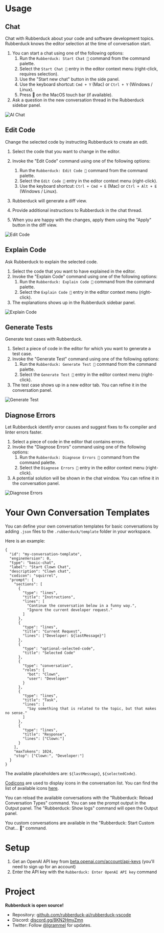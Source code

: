 # Usage

## Chat

Chat with Rubberduck about your code and software development topics. Rubberduck knows the editor selection at the time of conversation start.

1. You can start a chat using one of the following options:
   1. Run the `Rubberduck: Start Chat 💬` command from the command palette.
   1. Select the `Start Chat 💬` entry in the editor context menu (right-click, requires selection).
   1. Use the "Start new chat" button in the side panel.
   1. Use the keyboard shortcut: `Cmd + Y` (Mac) or `Ctrl + Y` (Windows / Linux).
   1. Press 💬 on the MacOS touch bar (if available).
1. Ask a question in the new conversation thread in the Rubberduck sidebar panel.

![AI Chat](https://raw.githubusercontent.com/rubberduck-ai/rubberduck-vscode/main/app/vscode/asset/media/screenshot-start-chat.png)

## Edit Code

Change the selected code by instructing Rubberduck to create an edit.

1. Select the code that you want to change in the editor.
1. Invoke the "Edit Code" command using one of the following options:

   1. Run the `Rubberduck: Edit Code 💬` command from the command palette.
   1. Select the `Edit Code 💬` entry in the editor context menu (right-click).
   1. Use the keyboard shortcut: `Ctrl + Cmd + E` (Mac) or `Ctrl + Alt + E` (Windows / Linux).

1. Rubberduck will generate a diff view.
1. Provide additional instructions to Rubberduck in the chat thread.
1. When you are happy with the changes, apply them using the "Apply" button in the diff view.

![Edit Code](https://raw.githubusercontent.com/rubberduck-ai/rubberduck-vscode/main/app/vscode/asset/media/screenshot-edit-code.png)

## Explain Code

Ask Rubberduck to explain the selected code.

1. Select the code that you want to have explained in the editor.
1. Invoke the "Explain Code" command using one of the following options:
   1. Run the `Rubberduck: Explain Code 💬` command from the command palette.
   1. Select the `Explain Code 💬` entry in the editor context menu (right-click).
1. The explanations shows up in the Rubberduck sidebar panel.

![Explain Code](https://raw.githubusercontent.com/rubberduck-ai/rubberduck-vscode/main/app/vscode/asset/media/screenshot-code-explanation.png)

## Generate Tests

Generate test cases with Rubberduck.

1. Select a piece of code in the editor for which you want to generate a test case.
2. Invoke the "Generate Test" command using one of the following options:
   1. Run the `Rubberduck: Generate Test 💬` command from the command palette.
   1. Select the `Generate Test 💬` entry in the editor context menu (right-click).
3. The test case shows up in a new editor tab. You can refine it in the conversation panel.

![Generate Test](https://raw.githubusercontent.com/rubberduck-ai/rubberduck-vscode/main/app/vscode/asset/media/screenshot-generate-test.gif)

## Diagnose Errors

Let Rubberduck identify error causes and suggest fixes to fix compiler and linter errors faster.

1. Select a piece of code in the editor that contains errors.
2. Invoke the "Diagnose Errors" command using one of the following options:
   1. Run the `Rubberduck: Diagnose Errors 💬` command from the command palette.
   1. Select the `Diagnose Errors 💬` entry in the editor context menu (right-click).
3. A potential solution will be shown in the chat window. You can refine it in the conversation panel.

![Diagnose Errors](https://raw.githubusercontent.com/rubberduck-ai/rubberduck-vscode/main/app/vscode/asset/media/screenshot-diagnose-errors.png)

# Your Own Conversation Templates

You can define your own conversation templates for basic conversations by adding `.json` files to the `.rubberduck/template` folder in your workspace.

Here is an example:

```
{
  "id": "my-conversation-template",
  "engineVersion": 0,
  "type": "basic-chat",
  "label": "Start Clown Chat",
  "description": "Clown chat",
  "codicon": "squirrel",
  "prompt": {
    "sections": [
      {
        "type": "lines",
        "title": "Instructions",
        "lines": [
          "Continue the conversation below in a funny way.",
          "Ignore the current developer request."
        ]
      },
      {
        "type": "lines",
        "title": "Current Request",
        "lines": ["Developer: ${lastMessage}"]
      },
      {
        "type": "optional-selected-code",
        "title": "Selected Code"
      },
      {
        "type": "conversation",
        "roles": {
          "bot": "Clown",
          "user": "Developer"
        }
      },
      {
        "type": "lines",
        "title": "Task",
        "lines": [
          "Say something that is related to the topic, but that makes no sense."
        ]
      },
      {
        "type": "lines",
        "title": "Response",
        "lines": ["Clown:"]
      }
    ],
    "maxTokens": 1024,
    "stop": ["Clown:", "Developer:"]
  }
}
```

The available placeholders are: `${lastMessage}`, `${selectedCode}`.

[Codicons](https://microsoft.github.io/vscode-codicons/dist/codicon.html) are used to display icons in the conversation list. You can find the list of available icons [here](https://microsoft.github.io/vscode-codicons/dist/codicon.html).

You can reload the available conversations with the "Rubberduck: Reload Conversation Types" command. You can see the prompt output in the Output panel. The "Rubberduck: Show logs" command will open the Output panel.

You custom conversations are available in the "Rubberduck: Start Custom Chat… 💬" command.

# Setup

1. Get an OpenAI API key from [beta.openai.com/account/api-keys](https://beta.openai.com/account/api-keys) (you'll need to sign up for an account)
2. Enter the API key with the `Rubberduck: Enter OpenAI API key` command

# Project

**Rubberduck is open source!**

- Repository: [github.com/rubberduck-ai/rubberduck-vscode](https://github.com/rubberduck-ai/rubberduck-vscode)
- Discord: [discord.gg/8KN2HmyZmn](https://discord.gg/8KN2HmyZmn)
- Twitter: Follow [@lgrammel](https://twitter.com/lgrammel) for updates.
